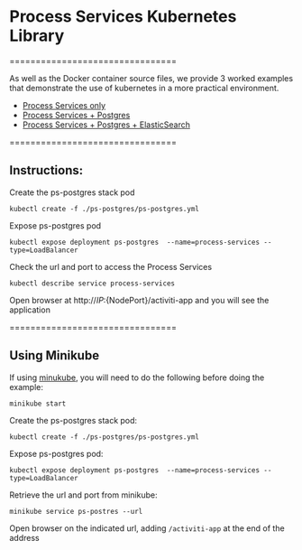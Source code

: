 # Process Services Kubernetes Library
================================

As well as the Docker container source files, we provide 3  worked examples that demonstrate the use of kubernetes in a more practical environment.

  - [Process Services only](./ps-only/ps-only.yml)
  - [Process Services + Postgres](./ps-postgres/ps-postgres.yml)
  - [Process Services + Postgres + ElasticSearch](./ps-postgres-es/ps-postgres-es.yml)

================================

## Instructions:

Create the ps-postgres stack pod

    kubectl create -f ./ps-postgres/ps-postgres.yml

Expose ps-postgres pod

    kubectl expose deployment ps-postgres  --name=process-services --type=LoadBalancer

Check the url and port to access the Process Services

    kubectl describe service process-services

Open browser at http://${IP}:${NodePort}/activiti-app and you will see the application

================================

## Using Minikube

If using [minukube](https://github.com/kubernetes/minikube), you will need to do the following before doing the example:

    minikube start

Create the ps-postgres stack pod:

    kubectl create -f ./ps-postgres/ps-postgres.yml

Expose ps-postgres pod:

    kubectl expose deployment ps-postgres  --name=process-services --type=LoadBalancer

Retrieve the url and port from minikube:

    minikube service ps-postres --url

Open browser on the indicated url, adding `/activiti-app` at the end of the address
